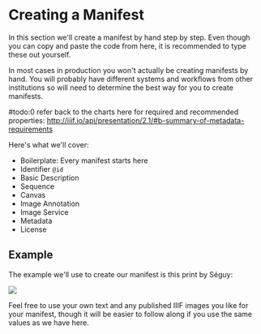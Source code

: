 # Creating a Manifest

In this section we'll create a manifest by hand step by step. Even though you can copy and paste the code from here, it is recommended to type these out yourself.

In most cases in production you won't actually be creating manifests by hand. You will probably have different systems and workflows from other institutions so will need to determine the best way for you to create manifests.

#todo:0 refer back to the charts here for required and recommended properties: http://iiif.io/api/presentation/2.1/#b-summary-of-metadata-requirements

Here's what we'll cover:
- Boilerplate: Every manifest starts here
- Identifier `@id`
- Basic Description
- Sequence
- Canvas
- Image Annotation
- Image Service
- Metadata
- License

<!--
#todo:0 Consider covering these aspects of Presentation as well
- Language of property values
- viewingHint
- Thumbnail
- logo
- Date: navDate
- Ranges and structures
- Layers
- Other Content
- seeAlso
- License
- related, rendering, within?
- Collections
-->

## Example

The example we'll use to create our manifest is this print by Séguy:

![](https://iiif.lib.ncsu.edu/iiif/segPap_022/full/400,/0/default.jpg)

Feel free to use your own text and any published IIIF images you like for your manifest, though it will be easier to follow along if you use the same values as we have here.
